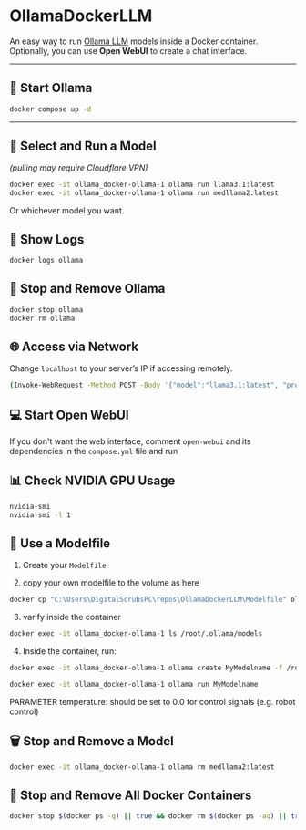 # OllamaDockerLLM
An easy way to run [Ollama LLM](https://ollama.ai) models inside a Docker container. Optionally, you can use **Open WebUI** to create a chat interface.

---

## 🚀 Start Ollama
```bash
docker compose up -d
```
---

## 🤖 Select and Run a Model
*(pulling may require Cloudflare VPN)*
```bash
docker exec -it ollama_docker-ollama-1 ollama run llama3.1:latest
docker exec -it ollama_docker-ollama-1 ollama run medllama2:latest
```
Or whichever model you want.




## 📜 Show Logs
```bash
docker logs ollama
```



## 🛑 Stop and Remove Ollama
```bash
docker stop ollama
docker rm ollama
```



## 🌐 Access via Network
Change `localhost` to your server’s IP if accessing remotely.
```bash
(Invoke-WebRequest -Method POST -Body '{"model":"llama3.1:latest", "prompt":"What is an EEG?", "stream": false}' -Uri http://localhost:11434/api/generate).Content | ConvertFrom-Json
```


## 💻 Start Open WebUI
If you don't want the web interface, comment `open-webui` and its dependencies in the `compose.yml` file and run



## 📊 Check NVIDIA GPU Usage
```bash
nvidia-smi
nvidia-smi -l 1
```



## 📝 Use a Modelfile
1. Create your `Modelfile` 

2. copy your own modelfile to the volume as here
```bash
docker cp "C:\Users\DigitalScrubsPC\repos\OllamaDockerLLM\Modelfile" ollama_docker-ollama-1:/root/.ollama/models/
```
3. varify inside the container
```bash
docker exec -it ollama_docker-ollama-1 ls /root/.ollama/models
```
4. Inside the container, run:
```bash
docker exec -it ollama_docker-ollama-1 ollama create MyModelname -f /root/.ollama/models/Modelfile

docker exec -it ollama_docker-ollama-1 ollama run MyModelname
```
PARAMETER temperature: should be set to 0.0 for control signals (e.g. robot control)


## 🗑 Stop and Remove a Model
```bash
docker exec -it ollama_docker-ollama-1 ollama rm medllama2:latest
```

## 🧹 Stop and Remove **All** Docker Containers
```bash
docker stop $(docker ps -q) || true && docker rm $(docker ps -aq) || true
```